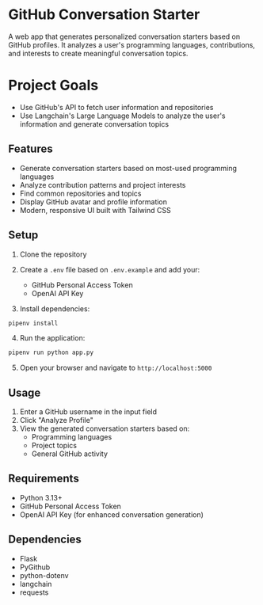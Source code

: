 # GitHub Conversation Starter

A web app that generates personalized conversation starters based on GitHub profiles. It analyzes a user's programming languages, contributions, and interests to create meaningful conversation topics.

# Project Goals

- Use GitHub's API to fetch user information and repositories
- Use Langchain's Large Language Models to analyze the user's information and generate conversation topics

## Features

- Generate conversation starters based on most-used programming languages
- Analyze contribution patterns and project interests
- Find common repositories and topics
- Display GitHub avatar and profile information
- Modern, responsive UI built with Tailwind CSS

## Setup

1. Clone the repository
2. Create a `.env` file based on `.env.example` and add your:
   - GitHub Personal Access Token
   - OpenAI API Key

3. Install dependencies:
```bash
pipenv install
```

4. Run the application:
```bash
pipenv run python app.py
```

5. Open your browser and navigate to `http://localhost:5000`

## Usage

1. Enter a GitHub username in the input field
2. Click "Analyze Profile"
3. View the generated conversation starters based on:
   - Programming languages
   - Project topics
   - General GitHub activity

## Requirements

- Python 3.13+
- GitHub Personal Access Token
- OpenAI API Key (for enhanced conversation generation)

## Dependencies

- Flask
- PyGithub
- python-dotenv
- langchain
- requests
